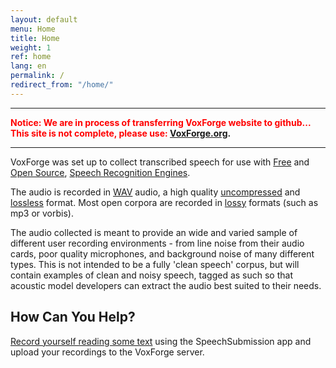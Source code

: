 ```yaml
---
layout: default
menu: Home
title: Home
weight: 1
ref: home
lang: en
permalink: /
redirect_from: "/home/"
---
```


---

**<font color="red">Notice: We are in process of transferring VoxForge website to github... This site is not complete, please use: </font> [VoxForge.org](http://voxforge.org).**

---

VoxForge was set up to collect transcribed speech for use with [Free] and 
[Open Source], [Speech Recognition Engines].

The audio is recorded in [WAV] audio, a high quality [uncompressed] and 
[lossless] format.  Most open corpora are recorded in [lossy] formats (such 
as mp3 or vorbis).

The audio collected is meant to provide an wide and varied sample of different user 
recording environments - from line noise from their audio cards, poor quality 
microphones, and background noise of many different types.  This is not intended 
to be a fully 'clean speech' corpus, but will contain examples of clean and 
noisy speech, tagged as such so that acoustic model developers can extract
the audio best suited to their needs.

## How Can You Help?

[Record yourself reading some text] using the SpeechSubmission app and upload 
your recordings to the VoxForge server.


[Free]: /faq/what-is-free-software
[Open Source]: /faq/what-is-open-source-software
[Speech Recognition Engines]: /faq/what-is-the-difference-between-a-speech-recognition-engine-and-a-speech-recognition-system
[Record yourself reading some text]: /en/read
[lossless]: https://en.wikipedia.org/wiki/Lossless_compression
[lossy]: https://en.wikipedia.org/wiki/Lossy_compression
[WAV]: https://en.wikipedia.org/wiki/WAV
[uncompressed]: https://www.prx.org/help/posting-audio/compressed-versus-uncompressed

